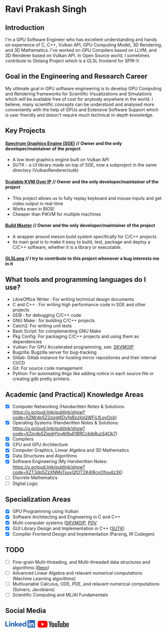 # Ravi Prakash Singh

## Introduction
I'm a GPU Software Engineer who has excellent understanding and hands on experience of C, C++, Vulkan API, GPU Computing Model, 3D Rendering, and 3D Mathematics.
I've worked on GPU Compilers based on LLVM, and 3D Renderer based on Vulkan API. In Open Source world, I sometimes contribute to Glslang Project which is a GLSL frontend for SPIR-V.

## Goal in the Engineering and Research Career
My ultimate goal in GPU software engineering is to develop GPU Computing and Rendering frameworks for Scientific Visualizations and Simulations which will be available free of cost for anybody anywhere in the world.
I believe, many scientific concepts can be understood and analysed more conveniently with the help of GPUs and Extensive Software Support which is user friendly and doesn't require much technical in-depth knowledge.

## Key Projects
#### [Spectrum Graphics Engine (SGE)](https://github.com/ravi688/VulkanRenderer) // Owner and the only developer/maintainer of the project
- A low level graphics engine built on Vulkan API
- SUTK - a UI library made on top of SGE, now a subproject in the same directory (VulkanRenderer/sutk)
#### [Scalable KVM Over IP](https://github.com/ravi688/SKVMOIP) // Owner and the only developer/maintainer of the project
- This project allows us to fully replay keyboard and mouse inputs and get video output in real-time
- Works even in BIOS!
- Cheaper than PiKVM for multiple machines
#### [Build Master](https://github.com/ravi688/BuildMaster/) // Owner and the only developer/maintainer of the project
- A wrapper around meson build system specifically for C/C++ projects
- Its main goal is to make it easy to build, test, package and deploy a C/C++ software, whether it is a library or executable.
#### [GLSLang](https://github.com/KhronosGroup/glslang) // I try to contribute to this project whenever a bug interests me in it

## What tools and programming languages do I use?
- LibreOffice Writer : For writing technical design documents
- C and C++ : For writing high performance code in SGE and other projects
- GDB : for debugging C/C++ code
- GNU Make : for building C/C++ projects
- Catch2: For writing unit tests
- Bash Script: for complementing GNU Make
- Pkg Config: For packaging C/C++ projects and using them as dependencies
- Vulkan: For GPU Accelerated programming, see: [SKVMOIP](https://github.com/rav688/SKVMOIP)
- Bugzilla: Bugzilla server for bug-tracking
- Gitlab: Gitlab instance for hosting mirror repositories and their internal CI/CD
- Git: For source code management
- Python: For automating thigs like adding notice in each source file or creating gdb pretty printers.

## Academic (and Practical) Knowledge Areas
- [x] Computer Networking (Handwritten Notes & Solutions: https://u.pcloud.link/publink/show?code=XZMrdp5Z2qzgt6DvfgBzzlloQWFjLfLoyOck)
- [x] Operating Systems (Handwritten Notes & Solutions: https://u.pcloud.link/publink/show?code=XZprdp5ZjqgH1vvAt9u61BRCcbjbRuzS4Ok7)
- [x] Compilers
- [x] CPU and GPU Architecture
- [x] Computer Graphics, Linear Algebra and 3D Mathematics
- [x] Data Structures and Algorithms
- [x] Software Engineering (My Handwritten Notes: https://u.pcloud.link/publink/show?code=XZT3dp5ZzXNMsTsuvQfOT2K4I8coOfou4z3X)
- [ ] Discrete Mathematics
- [ ] Digital Logic

## Specialization Areas
- [x] GPU Programming using Vulkan
- [x] Software Architecting and Engineering in C and C++
- [x] Multi-computer systems ([SKVMOIP](https://github.com/ravi688/SKVMOIP.git), [PDV](https://github.com/ravi688/PDV.git)
- [x] GUI Library Design and Implementation in C++ ([SUTK](https://github.com/ravi688/VulkanRenderer/tree/main/sutk))
- [x] Compiler Frontend Design and Implementation (Parsing, IR Codegen)

## TODO
- [ ] Fine-grain Multi-threading, and Multi-threaded data structures and algorithms ([Repo](https://github.com/ravi688/AsyncProgCpp))
- [ ] Advanced Linear Algebra and relavant numerical computations (Machine Learning algorithms)
- [ ] Multivariable Calculus, ODE, PDE, and relavant numerical computations (Solvers, Jacobians)
- [ ] Scientific Computing and ML/AI Fundamentals

## Social Media
[<img src="https://github.com/ravi688/ravi688/blob/main/LI-Logo.png" width="100"/>](https://www.linkedin.com/comm/mynetwork/discovery-see-all?usecase=PEOPLE_FOLLOWS&followMember=ravi-prakash-singh)       [<img src="https://github.com/ravi688/ravi688/blob/main/YouTube_Logo_2017.svg" width="100"/>](https://www.youtube.com/@phymacillustrator/videos)
